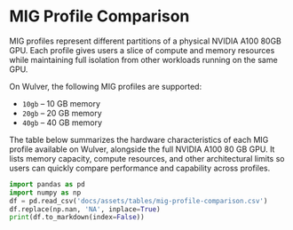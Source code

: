 # MIG Profile Comparison

MIG profiles represent different partitions of a physical NVIDIA A100 80GB GPU. Each profile gives users a slice of compute and memory resources while maintaining full isolation from other workloads running on the same GPU.

On Wulver, the following MIG profiles are supported:

- `10gb` – 10 GB memory
- `20gb` – 20 GB memory
- `40gb` – 40 GB memory

<!--
- `1g.10gb` – 10 GB memory ; 14 compute units
- `2g.20gb` – 20 GB memory ; 28 compute units
- `3g.40gb` – 40 GB memory ; 42 compute units
- `Full 80GB GPU` – No MIG (for jobs that require complete GPU access)
-->

The table below summarizes the hardware characteristics of each MIG profile available on Wulver, alongside the full NVIDIA A100 80 GB GPU. It lists memory capacity, compute resources, and other architectural limits so users can quickly compare performance and capability across profiles.

```python exec="on"
import pandas as pd 
import numpy as np
df = pd.read_csv('docs/assets/tables/mig-profile-comparison.csv')
df.replace(np.nan, 'NA', inplace=True)
print(df.to_markdown(index=False))
```

<!--
## What does `Xg.Ygb` mean?

- `Xg` = X GPU slice (partition of compute cores)
- `Ygb` = Y GB of dedicated GPU memory (slightly less is usable)
- Each larger profile uses more compute slices and memory, giving higher performance at higher SU cost.

## What is the difference between `3g.40gb` and `1g.10gb:3`?

Here is an overview of how one `3g.40gb` instance compares to three instances of `1g.10gb`.

**Parallel overhead**:<br>
With `1g.10gb:3`, you are likely running 3 independent processes (or jobs). You have to manage:

- Scheduling
- Data sharding
- Process startup overhead
- Aggregation (if needed)
- This introduces coordination overhead compared to a single job on 3g.40gb.

**Memory bandwidth and cache**:<br>

- `3g.40gb` will likely have higher peak memory bandwidth, since it's allocated as one larger slice.
- It can share L2 cache and copy engines more efficiently within the slice.

**Context Switching and Isolation**:<br>

- With `1g.10gb:3`, the slices are completely isolated, each with its own context and scheduler.
- With `3g.40gb`, there’s less context switching overhead, and you get better intra-GPC utilization.

**When 1g.10gb × 3 is better**:<br>

- You're running independent batch inference jobs
- You’re maximizing utilization across many users
- You don’t need cross-slice communication

**When 3g.40gb is better**:<br>

- You're training or fine-tuning a model that benefits from larger memory/cache
- You're running a single larger model or data batch
- You want simpler code and fewer moving parts
-->
